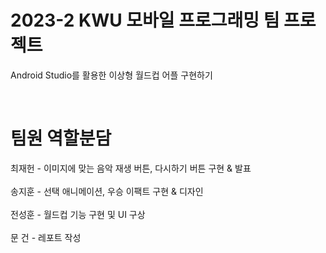 # 2023-2 KWU 모바일 프로그래밍 팀 프로젝트
Android Studio를 활용한 이상형 월드컵 어플 구현하기

</br> <p>
# 팀원 역할분담 
</p>
최재헌 - 이미지에 맞는 음악 재생 버튼, 다시하기 버튼 구현 & 발표 </br></br>
송지훈 - 선택 애니메이션, 우승 이팩트 구현 & 디자인 </br></br>
전성훈 - 월드컵 기능 구현 및 UI 구상 </br></br>
문  건 - 레포트 작성 </br></br>
